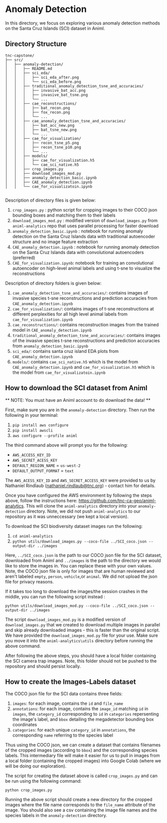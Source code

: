 # Anomaly Detection
In this directory, we focus on exploring various anomaly detection methods on the Santa
Cruz Islands (SCI) dataset in Animl. 

## Directory Structure
```
tnc-capstone/
├── src/
│   ├── anomaly-detection/
│   │   ├── README.md
│   │   ├── sci_eda/
│   │   │   ├── sci_eda_after.png
│   │   │   └── sci_eda_before.png
│   │   ├── traditional_anomaly_detection_tsne_and_accuracies/
│   │   │   ├── invasive_bat_acc.png
│   │   │   ├── invasive_bat_tsne.png
│   │   │   └── ...
│   │   ├── cae_reconstructions/
│   │   │   ├── bat_recon.png
│   │   │   ├── fox_recon.png
│   │   │   └── ...
│   │   ├── cae_anomaly_detection_tsne_and_accuracies/
│   │   │   ├── bat_acc_new.png
│   │   │   ├── bat_tsne_new.png
│   │   │   └── ...
│   │   ├── cae_for_visualization/
│   │   │   ├── recon_tsne_p5.png
│   │   │   ├── recon_tsne_p10.png
│   │   │   └── ...
│   │   ├── models/
│   │   │   ├── cae_for_visualization.h5
│   │   │   └── cae_sci_native.h5
│   │   ├── crop_images.py
│   │   ├── download_images_mod.py
│   │   ├── anomaly_detection_basic.ipynb
│   │   ├── CAE_anomaly_detection.ipynb
│   │   └── cae_for_visualizatoin.ipynb
          
```
Description of directory files is given below:
1. `crop_images.py` : python script for cropping images to their COCO json bounding
boxes and matching them to their labels
2. `download_images_mod.py` : modified version of `download_images.py` from 
`animl-analytics` repo that uses parallel processing for faster download
3. `anomaly_detection_basic.ipynb` : notebook for running anomaly detection on the
Santa Cruz Islands data with traditional autoencoder structure and no image feature extraction
4. `CAE_anomaly_detection.ipynb` : notebook for running anomaly detection on the Santa
Cruz Islands data with convolutional autoencoders (preferred)
5. `CAE_for_visualization.ipynb`: notebook for training an convolutional autoencoder on high-level animal
labels and using t-sne to visualize the reconstructions
  
Description of directory folders is given below:
1. `cae_anomaly_detection_tsne_and_accuracies/`: contains images of invasive species t-sne
reconstructions and prediction accuracies from `CAE_anomaly_detection.ipynb`
2. `cae_for_visualization/`: contains images of t-sne reconstructions at different perplexities
for all high level animal labels from `cae_for_visualization.ipynb`
3. `cae_reconstructions/`: contains reconstruction images from the trained model in `CAE_anomaly_detection.ipynb`
4. `traditional_anomaly_detection_tsne_and_accuracies/`: contains images of the invasive 
species t-sne reconstructions and prediction accuracies from `anomaly_detection_basic.ipynb`
5. `sci_eda/`: contains santa cruz island EDA plots from `CAE_anomaly_detection.ipynb`
6. `models/`: contains `cae_sci_native.h5` which is the model from `CAE_anomaly_detection.ipynb`
and `cae_for_visualization.h5` which is the model from `cae_for_visualizatoin.ipynb`

## How to download the SCI dataset from Animl
** NOTE: You must have an Animl account to do download the data! **

First, make sure you are in the `anomaly-detection` directory. Then run the 
following in your terminal:
1. `pip install aws configure`
2. `pip install awscli`
3. `aws configure --profile animl`  
  
The third command above will prompt you for the following:
* `AWS_ACCESS_KEY_ID`
* `AWS_SECRET_ACESS_KEY`
* `DEFAULT_REGION_NAME` = `us-west-2`
* `DEFAULT_OUTPUT_FORMAT` = `text`
  
The `AWS_ACESS_KEY_ID` and `AWS_SECRET_ACCESS_KEY` were provided to us by Nathaniel
Rindlaub (nathaniel.rindlaub@tnc.org) - contact him for details.

Once you have configured the AWS environment by following the steps above, follow
the instructions here: https://github.com/tnc-ca-geo/animl-analytics. This will
clone the `animl-analytics` directory into your `anomaly-detection` directory.
Note, we did not push `animl-analytics` to our repository as it was unneccessary
(we kept a local version). 

To download the SCI biodiversity dataset images run the following:
1. `cd animl-analytics`
2. `python utils/download_images.py --coco-file ../SCI_coco.json --output-dir ../images`  
  
Here, `../SCI_coco.json` is the path to our COCO json file for the SCI dataset, 
downloaded from Animl and `../images` is the path to the directory we would like
to store the images in. You can replace these with your own values. Note, the
COCO json file is only for images that are human reviewed and aren't labeled `empty`, 
`person`, `vehicle`,or `animal`. We did not upload the json file for privacy reasons.
  
If it takes too long to download the images/the session crashes in the middle, 
you can run the following script instead :  
  
`python utils/download_images_mod.py --coco-file ../SCI_coco.json --output-dir ../images`
  
The script `download_images_mod.py` is a modified version of `download_images.py` that
we created to download multiple images in parallel and skip already downloaded
images - this is faster than the original script. We have provided the 
`download_images_mod.py` file for your use. Make sure you move it into the 
`animl-analytics\utils` directory before running the above command.
  
After following the above steps, you should have a local folder containing the SCI
camera trap images. Note, this folder should not be pushed to the repository and
should persist locally. 

## How to create the Images-Labels dataset
The COCO json file for the SCI data contains three fields:
1. `images`: for each image, contains the `id` and `file_name`
2. `annotations`: for each image, contains the `image_id` matching `id` in 
`images`, the `category_id` corresponding to `id` in `categories` repersenting
the image's label, and `bbox` detailing the megadetector bounding box coordinates
3. `categories`: for each unique `category_id` in `annotations`, the corresponding
`name` referring to the species label
  
Thus using the COCO json, we can create a dataset that contains filenames of the
cropped images (according to `bbox`) and the corresponding species labels. This
intermediary file will make it easier for us to pull in images from a local folder
(containing the cropped images) into Google Colab (where we will be doing our 
exploration).   

The script for creating the dataset above is called `crop_images.py` and
can be run using the following command:    
  
`python crop_images.py`    
  
Running the above script should create a new directory for the cropped images
where the file name corresponds to the `file_name` attribute of the image. You
should also see a csv containing the image file names and the species labels in 
the `anomaly-detection` directory. 


